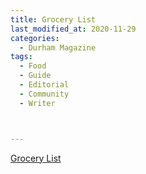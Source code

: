 ```yaml
---
title: Grocery List
last_modified_at: 2020-11-29
categories:
  - Durham Magazine
tags:
  - Food
  - Guide
  - Editorial 
  - Community
  - Writer



---
```




[Grocery List](https://issuu.com/shannonmedia/docs/dmrelo17issuu/54)
